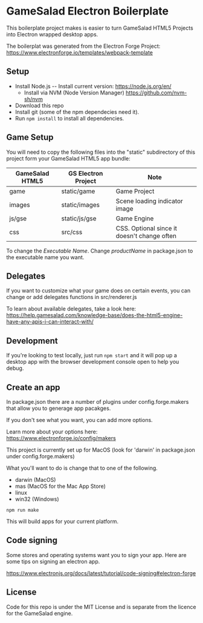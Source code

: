 # GameSalad Electron Boilerplate

This boilerplate project makes is easier to turn GameSalad HTML5 Projects into Electron wrapped desktop apps. 

The boilerplat was generated from the Electron Forge Project:
https://www.electronforge.io/templates/webpack-template

## Setup
* Install Node.js
-- Install current version: https://node.js.org/en/
  - Install via NVM (Node Version Manager) https://github.com/nvm-sh/nvm
* Download this repo
* Install git (some of the npm dependecies need it).
* Run `npm install` to install all dependencies.

## Game Setup
You will need to copy the following files into the "static" subdirectory of this project form your GameSalad HTML5 app bundle:

| GameSalad HTML5 | GS Electron Project | Note                          |
| --------------- | ------------------- | ----------------------------- |
| game            | static/game         | Game Project                  |
| images          | static/images       | Scene loading indicator image |
| js/gse          | static/js/gse       | Game Engine                   |
| css             | src/css             | CSS. Optional since it doesn't change often |


To change the _Executable Name_. Change _productName_ in package.json to the executable name you want.

## Delegates
If you want to customize what your game does on certain events, you can change or add delegates functions in src/renderer.js

To learn about available delegates, take a look here:
https://help.gamesalad.com/knowledge-base/does-the-html5-engine-have-any-apis-i-can-interact-with/

## Development
If you're looking to test locally, just run `npm start` and it will pop up a desktop app with the browser development console open to help you debug.

## Create an app
In package.json there are a number of plugins under config.forge.makers that allow you to generage app pacakges.

If you don't see what you want, you can add more options.

Learn more about your options here: https://www.electronforge.io/config/makers

This project is currently set up for MacOS (look for 'darwin' in package.json under config.forge.makers)

What you'll want to do is change that to one of the following.
* darwin (MacOS)
* mas (MacOS for the Mac App Store)
* linux
* win32 (Windows)

`npm run make`

This will build apps for your current platform.

## Code signing
Some stores and operating systems want you to sign your app. Here are some tips on signing an electron app.

https://www.electronjs.org/docs/latest/tutorial/code-signing#electron-forge

## License
Code for this repo is under the MIT License and is separate from the licence for the GameSalad engine.

